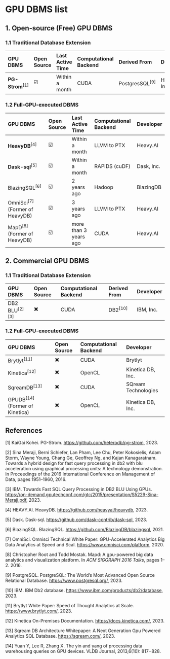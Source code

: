 # GPU DBMS list

## 1. Open-source (Free) GPU DBMS

### 1.1 Traditional Database Extension

| GPU DBMS              | Open Source | Last Active Time | Computational Backend | Derived From         | Developer      |
| :-------------------- | :---------- | :--------------- | :-------------------- | :------------------- | :------------- |
| **PG-Strom**<sup>\[1] | ☑️          | Within a month   | CUDA                  | PostgresSQL<sup>\[9] | HeteroDB, Inc. |

### 1.2 Full-GPU-executed DBMS&#x20;

| GPU DBMS                             | Open Source | Last Active Time      | Computational Backend | Developer  |
| :----------------------------------- | :---------- | :-------------------- | :-------------------- | :--------- |
| **HeavyDB**<sup>\[4]                 | ☑️          | Within a month        | LLVM to PTX           | Heavy.AI   |
| **Dask-sql**<sup>\[5]                | ☑️          | Within a month        | RAPIDS (cuDF)         | Dask, Inc. |
| BlazingSQL<sup>\[6]                  | ☑️          | 2 years ago           | Hadoop                | BlazingDB  |
| OmniSci<sup>\[7]</sup> (Former of HeavyDB) | ☑️          | 3 years ago           | LLVM to PTX           | Heavy.AI   |
| MapD<sup>\[8]</sup> (Former of HeavyDB)    | ☑️          | more than 3 years ago | CUDA                  | Heavy.AI   |

## 2. Commercial GPU DBMS

### 1.1 Traditional Database Extension

| GPU DBMS             | Open Source | Computational Backend | Derived From  | Developer |
| :------------------- | :---------- | :-------------------- | :------------ | :-------- |
| DB2 BLU<sup>\[2]\[3] | ✖️          | CUDA                  | DB2<sup>\[10] | IBM, Inc. |

### 1.2 Full-GPU-executed DBMS&#x20;

| GPU DBMS                        | Open Source | Computational Backend | Developer           |
| :------------------------------ | :---------- | :-------------------- | :------------------ |
| Brytlyt<sup>\[11]               | ✖️          | CUDA                  | Brytlyt             |
| Kinetica<sup>\[12]              | ✖️          | OpenCL                | Kinetica DB, Inc.   |
| SqreamDB<sup>\[13]              | ✖️          | CUDA                  | SQream Technologies |
| GPUDB<sup>\[14]</sup>(Former of Kinetica) | ✖️          | OpenCL                | Kinetica DB, Inc.   |

## References

\[1] KaiGai Kohei. PG-Strom. <https://github.com/heterodb/pg-strom>, 2023.

\[2] Sina Meraji, Berni Schiefer, Lan Pham, Lee Chu, Peter Kokosielis, Adam Storm, Wayne Young, Chang Ge, Geoffrey Ng, and Kajan Kanagaratnam. Towards a hybrid design for fast query processing in db2 with blu acceleration using graphical processing units: A technology demonstration. In Proceedings of the 2016 International Conference on Management of Data, pages 1951–1960, 2016.

\[3] IBM. Towards Fast SQL Query Processing in DB2 BLU Using GPUs. <https://on-demand.gputechconf.com/gtc/2015/presentation/S5229-Sina-Meraji.pdf>, 2023.

\[4] HEAVY.AI. HeavyDB. <https://github.com/heavyai/heavydb>, 2023.

\[5] Dask. Dask-sql. <https://github.com/dask-contrib/dask-sql>, 2023.

\[6] BlazingSQL. BlazingSQL. <https://github.com/BlazingDB/blazingsql>, 2021.

\[7] OmniSci. Omnisci Technical White Paper: GPU-Accelerated Analytics Big Data Analytics at Speed and Scal. <https://www.omnisci.com/platform>, 2020.

\[8] Christopher Root and Todd Mostak. Mapd: A gpu-powered big data analytics and visualization platform. In *ACM SIGGRAPH 2016 Talks*, pages 1–2. 2016.

\[9] PostgreSQL. PostgreSQL: The World’s Most Advanced Open Source Relational Database. <https://www.postgresql.org/>, 2023.

\[10] IBM. IBM Db2 database. <https://www.ibm.com/products/db2/database>, 2023.

\[11] Brytlyt White Paper: Speed of Thought Analytics at Scale. <https://www.brytlyt.com/>, 2023.

\[12] Kinetica On-Premises Documentation. <https://docs.kinetica.com/>, 2023.

\[13] Sqream DB Architecture Whitepaper: A Next Generation Gpu Powered Analytics SQL Database. <https://sqream.com/>, 2023.

\[14] Yuan Y, Lee R, Zhang X. The yin and yang of processing data warehousing queries on GPU devices. VLDB Journal, 2013,6(10): 817−828.
